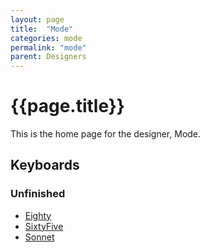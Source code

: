 ```yaml
---
layout: page
title:  "Mode"
categories: mode
permalink: "mode"
parent: Designers
---
```

# {{page.title}}

This is the home page for the designer, Mode.

## Keyboards

### Unfinished

- [Eighty](/mode/eighty)
- [SixtyFive](/mode/sixty-five)
- [Sonnet](/mode/sonnet)
